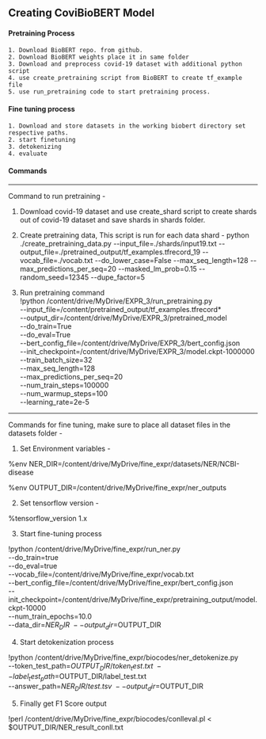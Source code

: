 ## Creating CoviBioBERT Model

#### Pretraining Process 

	1. Download BioBERT repo. from github.
	2. Download BioBERT weights place it in same folder  
	3. Download and preprocess covid-19 dataset with additional python script
	4. use create_pretraining script from BioBERT to create tf_example file
	5. use run_pretraining code to start pretraining process.

#### Fine tuning process

	1. Download and store datasets in the working biobert directory set respective paths.
	2. start finetuning
	3. detokenizing
	4. evaluate



#### Commands
------------------------------------------------------------

Command to run pretraining - 

1. Download covid-19 dataset and use create_shard script to create shards out of covid-19 dataset and save shards in shards folder.

2. Create pretraining data, This script is run for each data shard - 
python ./create_pretraining_data.py --input_file=./shards/input19.txt --output_file=./pretrained_output/tf_examples.tfrecord_19 --vocab_file=./vocab.txt --do_lower_case=False --max_seq_length=128 --max_predictions_per_seq=20 --masked_lm_prob=0.15 --random_seed=12345 --dupe_factor=5


3. Run pretraining command  
!python /content/drive/MyDrive/EXPR_3/run_pretraining.py \
  --input_file=/content/pretrained_output/tf_examples.tfrecord* \
  --output_dir=/content/drive/MyDrive/EXPR_3/pretrained_model \
  --do_train=True \
  --do_eval=True \
  --bert_config_file=/content/drive/MyDrive/EXPR_3/bert_config.json \
  --init_checkpoint=/content/drive/MyDrive/EXPR_3/model.ckpt-1000000 \
  --train_batch_size=32 \
  --max_seq_length=128 \
  --max_predictions_per_seq=20 \
  --num_train_steps=100000 \
  --num_warmup_steps=100 \
  --learning_rate=2e-5


---------------------------------------------
Commands for fine tuning, make sure to place all dataset files in the datasets folder -

1. Set Environment variables - 

 %env NER_DIR=/content/drive/MyDrive/fine_expr/datasets/NER/NCBI-disease

 %env OUTPUT_DIR=/content/drive/MyDrive/fine_expr/ner_outputs

2. Set tensorflow version - 
 
 %tensorflow_version 1.x

3. Start fine-tuning process
 
 !python /content/drive/MyDrive/fine_expr/run_ner.py \
  --do_train=true \
  --do_eval=true \
  --vocab_file=/content/drive/MyDrive/fine_expr/vocab.txt \
  --bert_config_file=/content/drive/MyDrive/fine_expr/bert_config.json \
  --init_checkpoint=/content/drive/MyDrive/fine_expr/pretraining_output/model.ckpt-10000 \
  --num_train_epochs=10.0 \
  --data_dir=$NER_DIR \
  --output_dir=$OUTPUT_DIR

4. Start detokenization process
  
  !python /content/drive/MyDrive/fine_expr/biocodes/ner_detokenize.py \
  --token_test_path=$OUTPUT_DIR/token_test.txt \
  --label_test_path=$OUTPUT_DIR/label_test.txt \
  --answer_path=$NER_DIR/test.tsv \
  --output_dir=$OUTPUT_DIR

5. Finally get F1 Score output
  
  !perl /content/drive/MyDrive/fine_expr/biocodes/conlleval.pl < $OUTPUT_DIR/NER_result_conll.txt
